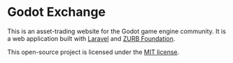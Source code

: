 # Godot Exchange

This is an asset-trading website for the Godot game engine community. It is a web application built with [Laravel](http://laravel.com) and [ZURB Foundation](http://foundation.zurb.com/).

This open-source project is licensed under the [MIT license](http://opensource.org/licenses/MIT).